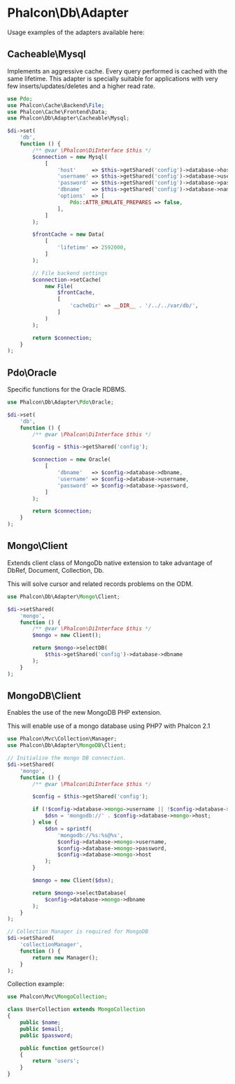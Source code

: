 # Phalcon\Db\Adapter

Usage examples of the adapters available here:

## Cacheable\Mysql

Implements an aggressive cache. Every query performed is cached with the same lifetime.
This adapter is specially suitable for applications with very few inserts/updates/deletes
and a higher read rate.

```php
use Pdo;
use Phalcon\Cache\Backend\File;
use Phalcon\Cache\Frontend\Data;
use Phalcon\Db\Adapter\Cacheable\Mysql;

$di->set(
    'db',
    function () {
        /** @var \Phalcon\DiInterface $this */
        $connection = new Mysql(
            [
                'host'     => $this->getShared('config')->database->host,
                'username' => $this->getShared('config')->database->username,
                'password' => $this->getShared('config')->database->password,
                'dbname'   => $this->getShared('config')->database->name,
                'options'  => [
                    Pdo::ATTR_EMULATE_PREPARES => false,
                ],
            ]
        );

        $frontCache = new Data(
            [
                'lifetime' => 2592000,
            ]
        );

        // File backend settings
        $connection->setCache(
            new File(
                $frontCache,
                [
                    'cacheDir' => __DIR__ . '/../../var/db/',
                ]
            )
        );

        return $connection;
    }
);
```

## Pdo\Oracle

Specific functions for the Oracle RDBMS.

```php
use Phalcon\Db\Adapter\Pdo\Oracle;

$di->set(
    'db',
    function () {
        /** @var \Phalcon\DiInterface $this */

        $config = $this->getShared('config');

        $connection = new Oracle(
            [
                'dbname'   => $config->database->dbname,
                'username' => $config->database->username,
                'password' => $config->database->password,
            ]
        );

        return $connection;
    }
);
```

## Mongo\Client

Extends client class of MongoDb native extension to take advantage of DbRef, Document, Collection, Db.

This will solve cursor and related records problems on the ODM.

```php
use Phalcon\Db\Adapter\Mongo\Client;

$di->setShared(
    'mongo',
    function () {
        /** @var \Phalcon\DiInterface $this */
        $mongo = new Client();

        return $mongo->selectDB(
            $this->getShared('config')->database->dbname
        );
    }
);
```

## MongoDB\Client

Enables the use of the new MongoDB PHP extension.

This will enable use of a mongo database using PHP7 with Phalcon 2.1

```php
use Phalcon\Mvc\Collection\Manager;
use Phalcon\Db\Adapter\MongoDB\Client;

// Initialise the mongo DB connection.
$di->setShared(
    'mongo',
    function () {
        /** @var \Phalcon\DiInterface $this */

        $config = $this->getShared('config');

        if (!$config->database->mongo->username || !$config->database->mongo->password) {
            $dsn = 'mongodb://' . $config->database->mongo->host;
        } else {
            $dsn = sprintf(
                'mongodb://%s:%s@%s',
                $config->database->mongo->username,
                $config->database->mongo->password,
                $config->database->mongo->host
            );
        }

        $mongo = new Client($dsn);

        return $mongo->selectDatabase(
            $config->database->mongo->dbname
        );
    }
);

// Collection Manager is required for MongoDB
$di->setShared(
    'collectionManager',
    function () {
        return new Manager();
    }
);
```

Collection example:

```php
use Phalcon\Mvc\MongoCollection;

class UserCollection extends MongoCollection
{
    public $name;
    public $email;
    public $password;

    public function getSource()
    {
        return 'users';
    }
}
```
